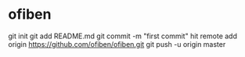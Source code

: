 ofiben
======
git init
git add README.md
git commit -m "first commit"
hit remote add origin https://github.com/ofiben/ofiben.git
git push -u origin master
